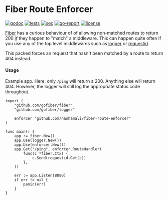 # Fiber Route Enforcer
[![godoc](https://godoc.org/github.com/hashamali/fiber-route-enforcer?status.svg)](http://godoc.org/github.com/hashamali/fiber-route-enforcer)
[![tests](https://img.shields.io/github/workflow/status/hashamali/fiber-route-enforcer/tests?label=tests&style=flat-square)](https://github.com/hashamali/fiber-route-enforcer/actions?query=workflow%3Atests)
[![sec](https://img.shields.io/github/workflow/status/hashamali/fiber-route-enforcer/security?label=security&style=flat-square)](https://github.com/hashamali/fiber-route-enforcer/actions?query=workflow%3Asecurity)
[![go-report](https://goreportcard.com/badge/github.com/hashamali/fiber-route-enforcer)](https://goreportcard.com/report/github.com/hashamali/fiber-route-enforcer)
[![license](https://badgen.net/github/license/hashamali/fiber-route-enforcer)](https://opensource.org/licenses/MIT)

[Fiber](https://github.com/gofiber/fiber) has a curious behaviour of of allowing non-matched routes to return 200 *if* they happen to "match" a middleware. This can happen quite often if you use any of the top level middlewares such as [logger](https://github.com/gofiber/logger) or [requestid](https://github.com/gofiber/requestid).

This packed forces an request that hasn't been matched by a route to return 404 instead.

#### Usage

Example app. Here, only `/ping` will return a 200. Anything else will return 404. However, the logger will still log the appropriate status code throughout.

```
import (
    "github.com/gofiber/fiber"
    "github.com/gofiber/logger"

    enforcer "github.com/hashamali/fiber-route-enforcer"
)

func main() {
    app := fiber.New()
    app.Use(logger.New())
    app.Use(enforcer.New())
    app.Get("/ping", enforcer.RouteHandler(
        func(c *fiber.Ctx) {
            c.Send(requestid.Get(c))
        },
    ))

    err := app.Listen(8080)
    if err != nil {
        panic(err)
    }
}
```